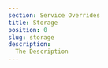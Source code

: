 ```yaml
---
section: Service Overrides
title: Storage
position: 0
slug: storage
description: 
  The Description
---
```

